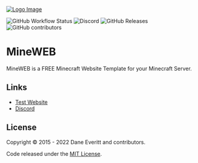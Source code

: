 [![Logo Image](https://cdn.discordapp.com/attachments/936240550925963264/936623117038682132/79217.jpg)](https://pterodactyl.io)

![GitHub Workflow Status](https://img.shields.io/github/workflow/status/pterodactyl/panel/tests?label=Tests&style=for-the-badge)
![Discord](https://img.shields.io/discord/936240550489751563?label=Discord&logo=Discord&logoColor=white&style=for-the-badge)
![GitHub Releases](https://img.shields.io/github/downloads/pterodactyl/panel/latest/total?style=for-the-badge)
![GitHub contributors](https://img.shields.io/github/contributors/pterodactyl/panel?style=for-the-badge)

# MineWEB
MineWEB is a FREE Minecraft Website Template for your Minecraft Server.



## Links
* [Test Website](https://mineweb.narrowmining.de/)
* [Discord](https://discord.gg/Fdz87T3nRB)

## License
Copyright © 2015 - 2022 Dane Everitt and contributors.

Code released under the [MIT License](./LICENSE.md).

